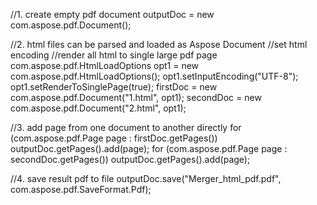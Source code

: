 
//1. create empty pdf document
outputDoc = new com.aspose.pdf.Document();

//2. html files can be parsed and loaded as Aspose Document
//set html encoding
//render all html to single large pdf page
com.aspose.pdf.HtmlLoadOptions opt1 = new com.aspose.pdf.HtmlLoadOptions();
opt1.setInputEncoding("UTF-8");
opt1.setRenderToSinglePage(true);
firstDoc = new com.aspose.pdf.Document("1.html", opt1);
secondDoc = new com.aspose.pdf.Document("2.html", opt1);

//3. add page from one document to another directly
for (com.aspose.pdf.Page page : firstDoc.getPages())
    outputDoc.getPages().add(page);
for (com.aspose.pdf.Page page : secondDoc.getPages())
    outputDoc.getPages().add(page);

//4. save result pdf to file
outputDoc.save("Merger_html_pdf.pdf", com.aspose.pdf.SaveFormat.Pdf);
